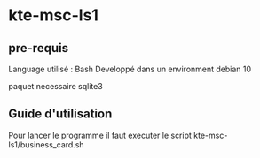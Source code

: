 # kte-msc-ls1
## pre-requis

Language utilisé : Bash
Developpé dans un environment debian 10

paquet necessaire sqlite3

## Guide d'utilisation

Pour lancer le programme il faut executer le script kte-msc-ls1/business_card.sh
